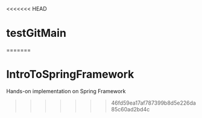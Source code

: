 <<<<<<< HEAD
# testGitMain
=======
# IntroToSpringFramework
Hands-on implementation on Spring Framework
>>>>>>> 46fd59ea17af787399b8d5e226da85c60ad2bd4c
